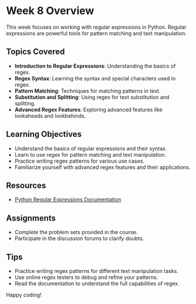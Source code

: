 # Week 8 Overview

This week focuses on working with regular expressions in Python. Regular expressions are powerful tools for pattern matching and text manipulation.

## Topics Covered

- **Introduction to Regular Expressions**: Understanding the basics of regex.
- **Regex Syntax**: Learning the syntax and special characters used in regex.
- **Pattern Matching**: Techniques for matching patterns in text.
- **Substitution and Splitting**: Using regex for text substitution and splitting.
- **Advanced Regex Features**: Exploring advanced features like lookaheads and lookbehinds.

## Learning Objectives

- Understand the basics of regular expressions and their syntax.
- Learn to use regex for pattern matching and text manipulation.
- Practice writing regex patterns for various use cases.
- Familiarize yourself with advanced regex features and their applications.

## Resources

- [Python Regular Expressions Documentation](https://docs.python.org/3/library/re.html)

## Assignments

- Complete the problem sets provided in the course.
- Participate in the discussion forums to clarify doubts.

## Tips

- Practice writing regex patterns for different text manipulation tasks.
- Use online regex testers to debug and refine your patterns.
- Read the documentation to understand the full capabilities of regex.

Happy coding!
